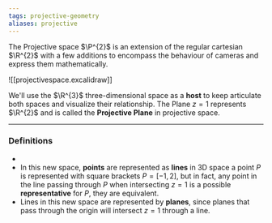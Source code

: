```yaml
---
tags: projective-geometry
aliases: projective
---
```

The Projective space $\P^{2}$ is an extension of the regular cartesian $\R^{2}$ with a few additions to encompass the behaviour of cameras and express them mathematically.

![[projectivespace.excalidraw]]

We'll use the $\R^{3}$ three-dimensional space as a **host** to keep articulate both spaces and visualize their relationship. The Plane $z=1$ represents $\R^{2}$ and is called the **Projective Plane** in projective space.
___
### Definitions

-  
- In this new space, **points** are represented as **lines** in 3D space a point $P$ is represented with square brackets $P=[-1,2]$, but in fact, any point in the line passing through $P$ when intersecting $z=1$ is a possible **representative** for $P$, they are equivalent.
- Lines in this new space are represented by **planes**, since planes that pass through the origin will intersect $z=1$ through a line.